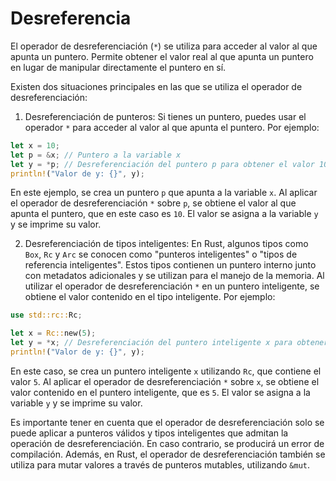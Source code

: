 # Desreferencia

El operador de desreferenciación (`*`) se utiliza para acceder al valor al que apunta un puntero. Permite obtener el valor real al que apunta un puntero en lugar de manipular directamente el puntero en sí.

Existen dos situaciones principales en las que se utiliza el operador de desreferenciación:

1. Desreferenciación de punteros: Si tienes un puntero, puedes usar el operador `*` para acceder al valor al que apunta el puntero. Por ejemplo:

```rust
let x = 10;
let p = &x; // Puntero a la variable x
let y = *p; // Desreferenciación del puntero p para obtener el valor 10
println!("Valor de y: {}", y);
```

En este ejemplo, se crea un puntero `p` que apunta a la variable `x`. Al aplicar el operador de desreferenciación `*` sobre `p`, se obtiene el valor al que apunta el puntero, que en este caso es `10`. El valor se asigna a la variable `y` y se imprime su valor.

2. Desreferenciación de tipos inteligentes: En Rust, algunos tipos como `Box`, `Rc` y `Arc` se conocen como "punteros inteligentes" o "tipos de referencia inteligentes". Estos tipos contienen un puntero interno junto con metadatos adicionales y se utilizan para el manejo de la memoria. Al utilizar el operador de desreferenciación `*` en un puntero inteligente, se obtiene el valor contenido en el tipo inteligente. Por ejemplo:

```rust
use std::rc::Rc;

let x = Rc::new(5);
let y = *x; // Desreferenciación del puntero inteligente x para obtener el valor 5
println!("Valor de y: {}", y);
```

En este caso, se crea un puntero inteligente `x` utilizando `Rc`, que contiene el valor `5`. Al aplicar el operador de desreferenciación `*` sobre `x`, se obtiene el valor contenido en el puntero inteligente, que es `5`. El valor se asigna a la variable `y` y se imprime su valor.

Es importante tener en cuenta que el operador de desreferenciación solo se puede aplicar a punteros válidos y tipos inteligentes que admitan la operación de desreferenciación. En caso contrario, se producirá un error de compilación. Además, en Rust, el operador de desreferenciación también se utiliza para mutar valores a través de punteros mutables, utilizando `&mut`.
